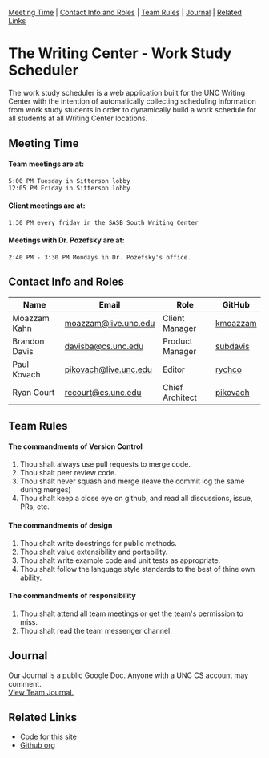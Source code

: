 [Meeting Time](#meeting-time) | [Contact Info and Roles](#contact-info-and-roles) | [Team Rules](#team-rules) | [Journal](#journal) | [Related Links](#related-links)

# The Writing Center - Work Study Scheduler

The work study scheduler is a web application built for the UNC Writing Center with the intention of automatically collecting scheduling information from work study students in order to dynamically build a work schedule for all students at all Writing Center locations.

## Meeting Time

#### Team meetings are at:

```
5:00 PM Tuesday in Sitterson lobby
12:05 PM Friday in Sitterson lobby
```

#### Client meetings are at:

```
1:30 PM every friday in the SASB South Writing Center
```

#### Meetings with Dr. Pozefsky are at:

```
2:40 PM - 3:30 PM Mondays in Dr. Pozefsky's office.
```

## Contact Info and Roles

Name            | Email                 | Role              | GitHub
---             | ---                   | ---               | ---
Moazzam Kahn    | moazzam@live.unc.edu  | Client Manager    | [kmoazzam](https://github.com/kmoazzam)
Brandon Davis   | davisba@cs.unc.edu    | Product Manager   | [subdavis](https://github.com/subdavis)
Paul Kovach     | pikovach@live.unc.edu | Editor            | [rychco](https://github.com/rychco)
Ryan Court      | rccourt@cs.unc.edu    | Chief Architect   | [pikovach](https://github.com/pikovach)

## Team Rules

#### The commandments of Version Control

1. Thou shalt always use pull requests to merge code.
2. Thou shalt peer review code.
3. Thou shalt never squash and merge (leave the commit log the same during merges)
4. Thou shalt keep a close eye on github, and read all discussions, issue, PRs, etc.

#### The commandments of design

1. Thou shalt write docstrings for public methods.
2. Thou shalt value extensibility and portability.
3. Thou shalt write example code and unit tests as appropriate.
4. Thou shalt follow the language style standards to the best of thine own ability.

#### The commandments of responsibility

1. Thou shalt attend all team meetings or get the team's permission to miss.
2. Thou shalt read the team messenger channel.

## Journal

Our Journal is a public Google Doc.  Anyone with a UNC CS account may comment.  
[View Team Journal.](https://docs.google.com/a/cs.unc.edu/document/d/1m7bkKbaAAIxj2qUCbEodKDyvwG2fRXsw-r0_WBQhJ3k/edit?usp=sharing)

## Related Links

* [Code for this site](https://github.com/WritingCenterScheduler/WritingCenterScheduler.github.io)
* [Github org](https://github.com/WritingCenterScheduler)
